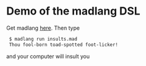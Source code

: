 # Demo of the madlang DSL

Get madlang [here](https://github.com/vmchale/madlibs). Then type

```bash
 $ madlang run insults.mad
 Thou fool-born toad-spotted foot-licker!
```

and your computer will insult you
